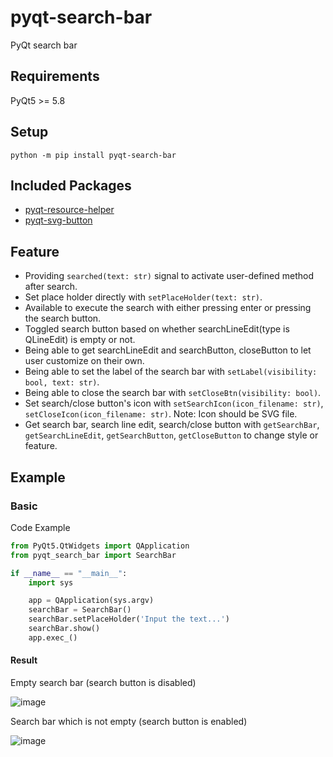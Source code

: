 # pyqt-search-bar
PyQt search bar

## Requirements
PyQt5 >= 5.8

## Setup
`python -m pip install pyqt-search-bar`

## Included Packages
* <a href="https://github.com/yjg30737/pyqt-resource-helper.git">pyqt-resource-helper</a>
* <a href="https://github.com/yjg30737/pyqt-svg-button.git">pyqt-svg-button</a>

## Feature
* Providing ```searched(text: str)``` signal to activate user-defined method after search.
* Set place holder directly with ```setPlaceHolder(text: str)```.
* Available to execute the search with either pressing enter or pressing the search button.
* Toggled search button based on whether searchLineEdit(type is QLineEdit) is empty or not.
* Being able to get searchLineEdit and searchButton, closeButton to let user customize on their own.
* Being able to set the label of the search bar with ```setLabel(visibility: bool, text: str)```.
* Being able to close the search bar with ```setCloseBtn(visibility: bool)```.
* Set search/close button's icon with ```setSearchIcon(icon_filename: str)```, ```setCloseIcon(icon_filename: str)```. Note: Icon should be SVG file.
* Get search bar, search line edit, search/close button with ```getSearchBar```, ```getSearchLineEdit```, ```getSearchButton```, ```getCloseButton``` to change style or feature.

## Example
### Basic
Code Example

```python
from PyQt5.QtWidgets import QApplication
from pyqt_search_bar import SearchBar

if __name__ == "__main__":
    import sys

    app = QApplication(sys.argv)
    searchBar = SearchBar()
    searchBar.setPlaceHolder('Input the text...')
    searchBar.show()
    app.exec_()
```

#### Result

Empty search bar (search button is disabled)

![image](https://user-images.githubusercontent.com/55078043/167742517-108289ad-4560-4636-bbcf-f311700c8e06.png)

Search bar which is not empty (search button is enabled)

![image](https://user-images.githubusercontent.com/55078043/167742674-9270435a-18f9-47fb-abf3-9144cb3d5035.png)

